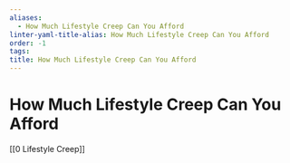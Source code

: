 ```yaml
---
aliases:
  - How Much Lifestyle Creep Can You Afford
linter-yaml-title-alias: How Much Lifestyle Creep Can You Afford
order: -1
tags: 
title: How Much Lifestyle Creep Can You Afford
---
```


# How Much Lifestyle Creep Can You Afford

[[0 Lifestyle Creep]]